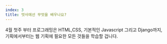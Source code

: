 ```yaml
---
index: 3
title: 멋사에선 무엇을 배우나요?
---
```


4월 첫주 부터 프로그래밍은 HTML,CSS, 기본적인 Javascript 그리고 Django까지, <br/>
기획에서부터는 웹 기획에 필요한 모든 것들을 학습할 겁니다.

